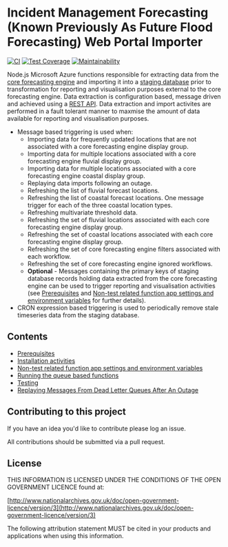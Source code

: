 # Incident Management Forecasting (Known Previously As Future Flood Forecasting) Web Portal Importer

[![CI](https://github.com/DEFRA/future-flood-forecasting-web-portal-importer/actions/workflows/ci.yml/badge.svg)](https://github.com/DEFRA/future-flood-forecasting-web-portal-importer/actions/workflows/ci.yml)
[![Test Coverage](https://api.codeclimate.com/v1/badges/1ac657643bee19c0a22a/test_coverage)](https://codeclimate.com/github/DEFRA/future-flood-forecasting-web-portal-importer/test_coverage)
[![Maintainability](https://api.codeclimate.com/v1/badges/1ac657643bee19c0a22a/maintainability)](https://codeclimate.com/github/DEFRA/future-flood-forecasting-web-portal-importer/maintainability)

Node.js Microsoft Azure functions responsible for extracting data from the [core forecasting engine](https://www.deltares.nl/en/software/flood-forecasting-system-delft-fews-2/) and importing it into a [staging database](https://github.com/DEFRA/future-flood-forecasting-web-portal-staging) prior to transformation for reporting and visualisation purposes external to the core forecasting engine. Data extraction is configuration based, message driven and achieved using a [REST API](https://publicwiki.deltares.nl/display/FEWSDOC/FEWS+PI+REST+Web+Service). Data extraction and import activites are performed in a fault tolerant manner to maxmise the amount of data available for reporting and visualisation purposes.

* Message based triggering is used when:
  * Importing data for frequently updated locations that are not associated with a core forecasting engine display group.
  * Importing data for multiple locations associated with a core forecasting engine fluvial display group.
  * Importing data for multiple locations associated with a core forecasting engine coastal display group.
  * Replaying data imports following an outage.
  * Refreshing the list of fluvial forecast locations.
  * Refreshing the list of coastal forecast locations. One message trigger for each of the three coastal location types.
  * Refreshing multivariate threshold data.
  * Refreshing the set of fluvial locations associated with each core forecasting engine display group.
  * Refreshing the set of coastal locations associated with each core forecasting engine display group.
  * Refreshing the set of core forecasting engine filters associated with each workflow.
  * Refreshing the set of core forecasting engine ignored workflows.
  * **Optional** - Messages containing the primary keys of staging database records holding data extracted from the core forecasting engine
  can be used to trigger reporting and visualisation activities (see [Prerequisites](docs/Prerequisites.md) and [Non-test related function app settings and environment variables](docs/Non-test-settings-and-environment-variables.md) for further details).
* CRON expression based triggering is used to periodically remove stale timeseries data from the staging database.

## Contents

* [Prerequisites](docs/Prerequisites.md)
* [Installation activities](docs/Installation-activities.md)
* [Non-test related function app settings and environment variables](docs/Non-test-settings-and-environment-variables.md)
* [Running the queue based functions](docs/Running-the-queue-functions.md)
* [Testing](docs/Testing.md)
* [Replaying Messages From Dead Letter Queues After An Outage](docs/Replaying-dead-letter-messages.md)

## Contributing to this project

If you have an idea you'd like to contribute please log an issue.

All contributions should be submitted via a pull request.

## License

THIS INFORMATION IS LICENSED UNDER THE CONDITIONS OF THE OPEN GOVERNMENT LICENCE found at:

[http://www.nationalarchives.gov.uk/doc/open-government-licence/version/3](http://www.nationalarchives.gov.uk/doc/open-government-licence/version/3)

The following attribution statement MUST be cited in your products and applications when using this information.
